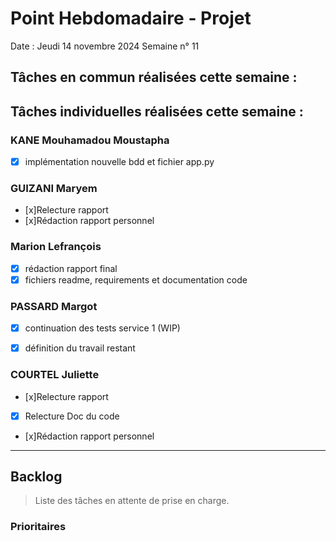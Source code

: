# Point Hebdomadaire - Projet

Date : Jeudi 14 novembre 2024
Semaine n° 11

## Tâches en commun réalisées cette semaine :


## Tâches individuelles réalisées cette semaine :

### KANE Mouhamadou Moustapha
- [x] implémentation nouvelle bdd et fichier app.py

### GUIZANI Maryem
- [x]Relecture rapport
- [x]Rédaction rapport personnel

### Marion Lefrançois
- [x] rédaction rapport final
- [x] fichiers readme, requirements et documentation code

### PASSARD Margot
- [x] continuation des tests service 1 (WIP)
- [x] définition du travail restant


### COURTEL Juliette
- [x]Relecture rapport
- [x] Relecture Doc du code
- [x]Rédaction rapport personnel


---

## Backlog

> Liste des tâches en attente de prise en charge.

### Prioritaires
